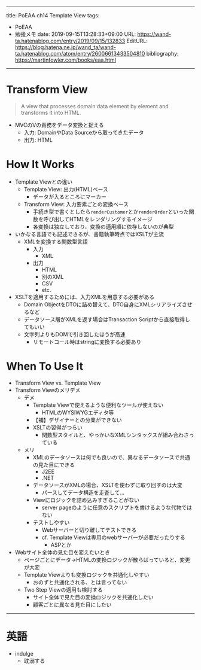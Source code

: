---
title: PoEAA ch14 Template View
tags:
- PoEAA
- 勉強メモ
date: 2019-09-15T13:28:33+09:00
URL: https://wand-ta.hatenablog.com/entry/2019/09/15/132833
EditURL: https://blog.hatena.ne.jp/wand_ta/wand-ta.hatenablog.com/atom/entry/26006613433504810
bibliography: https://martinfowler.com/books/eaa.html
-------------------------------------

# Transform View

> A view that processes domain data element by element and transforms it into HTML.

- MVCのVの責務をデータ変換と捉える
    - 入力: DomainやData Sourceから取ってきたデータ
    - 出力: HTML

# How It Works

- Template Viewとの違い
    - Template View: 出力(HTML)ベース
        - データが入るところにマーカー
    - Transform View: 入力要素ごとの変換ベース
        - 手続き型で書くとしたら`renderCustomer`とか`renderOrder`といった関数を呼び出してHTMLをレンダリングするイメージ
        - 各変換は独立しており、変換の適用順に依存しないのが典型
- いかなる言語でも記述できるが、書籍執筆時点ではXSLTが主流
    - XMLを変換する関数型言語
        - 入力
            - XML
        - 出力
            - HTML
            - 別のXML
            - CSV
            - etc.
- XSLTを適用するためには、入力XMLを用意する必要がある
    - Domain ObjectをDTOに詰め替えて、DTO自身にXMLシリアライズさせるなど
    - データソース層がXMLを返す場合はTransaction Scriptから直接取得してもいい
    - 文字列よりもDOMで引き回したほうが高速
        - リモートコール時はstringに変換する必要あり


# When To Use It

- Transform View vs. Template View
- Transform Viewのメリデメ
    - デメ
        - Template Viewで使えるような便利なツールが使えない
            - HTMLのWYSIWYGエディタ等
        - 【補】デザイナーとの分業ができない
        - XSLTの習得がつらい
            - 関数型スタイルと、やっかいなXMLシンタックスが組み合わさっている
    - メリ
        - XMLのデータソースは何でも良いので、異なるデータソースで共通の見た目にできる
            - J2EE
            - .NET
        - データソースがXMLの場合、XSLTを使わずに取り回すのは大変
            - パースしてデータ構造を走査して…
        - Viewにロジックを詰め込みすぎることがない
            - server pageのように任意のスクリプトを書けるような代物ではない
        - テストしやすい
            - Webサーバーと切り離してテストできる
            - cf. Template Viewは専用のwebサーバーが必要だったりする
                - ASPとか
- Webサイト全体の見た目を変えたいとき
    - ページごとにデータ->HTMLの変換ロジックが散らばっていると、変更が大変
    - Template Viewよりも変換ロジックを共通化しやすい
        - おのずと共通化される、とは言ってない
    - Two Step Viewの適用も検討する
        - サイト全体で見た目の変換ロジックを共通化したい
        - 顧客ごとに異なる見た目にしたい




----------------------------------------

# 英語

- indulge
    - 耽溺する


